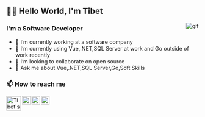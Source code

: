 ## 👋🏻 Hello World, I'm Tibet 

<img align="right" alt="gif"  src="https://c.tenor.com/YRzeUmYfWrQAAAAM/jim2.gif" />

### I'm a Software Developer

- 🔭 I’m currently working at a software company
- 🌱 I’m currently using Vue,.NET,SQL Server at work and Go outside of work recently
- 👯 I’m looking to collaborate on open source
- 💬 Ask me about Vue,.NET,SQL Server,Go,Soft Skills

### 📫 How to reach me

 <a href="https://tibeterol.me/">
    <img align="left" alt="Tibet's Website" width="38px" src="https://static.vecteezy.com/system/resources/previews/014/391/995/original/transparent-website-icon-free-png.png"  />
 </a>
<a href="https://linkedin.com/in/tibet-erol">
    <img align="left" alt="Tibet's LinkedIn" width="22px" src="https://cdn-icons-png.flaticon.com/512/174/174857.png" />
</a>
<a href="https://medium.com/@tibeterol">
    <img align="left" alt="Tibet's Medium" width="22px" src="https://upload.wikimedia.org/wikipedia/commons/thumb/e/ec/Medium_logo_Monogram.svg/1200px-Medium_logo_Monogram.svg.png" />
</a>
<a href="https://stackoverflow.com/users/18696915/tibet-erol">
    <img align="left" alt="Tibet's StackOverflow" width="22px" src="https://cdn-icons-png.flaticon.com/512/2111/2111628.png" />
</a>
 

